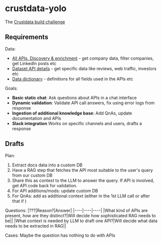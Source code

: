 # crustdata-yolo
The [Crustdata build challenge](https://docs.google.com/document/d/1xO8sFtVMyOMtElGCd0vZtzXQAGVFNFo9a9Xkfxu2yQA/preview?tab=t.0#heading=h.h39yx7l547to)

## Requirements
Data: 
- [All APIs, Discovery & enrichment](https://crustdata.notion.site/Crustdata-Discovery-And-Enrichment-API-c66d5236e8ea40df8af114f6d447ab48#f531a93b8e2d4bb1899ba6067c12c2d7) - get company data, filter companies, get LinkedIn posts etc
- [Dataset API details](https://crustdata.notion.site/Crustdata-Dataset-API-Detailed-Examples-b83bd0f1ec09452bb0c2cac811bba88c#ff964b2e316c49de8770e0bf2cf81f8a) - get specific data like reviews, web traffic, investors etc
- [Data dictionary](https://crustdata.notion.site/Crustdata-Data-Dictionary-c265aa415fda41cb871090cbf7275922) - definitions for all fields used in the APIs etc

Goals:  
- **Basic static chat**: Ask questions about APIs in a chat interface
- **Dynamic validation**: Validate API call answers, fix using error logs from response
- **Ingestion of additional knowledge base**: Add QnAs, update documentation and APIs
- **Slack integration**  Works on specific channels and users, drafts a response

## Drafts
Plan: 
1. Extract docs data into a custom DB
2. Have a RAG step that fetches the API most suitable to the user's query from our custom DB
3. Share this as context to the LLM to answer the query. If API is involved, get API code back for validation.
4. For API additions/mods: update custom DB
5. For QnAs: add as additional context (either in the 1st LLM call or after that if )

Questions:
|???|Reason?|Answer|
|----|----|----|
|What kind of APIs are present, how are they distinct?|Will decide how sophisticated RAG needs to be||
|What context is needed by LLM to draft one API?|Will decide what data needs to be extracted in RAG||


Cases: Maybe the question has nothing to do with APIs
